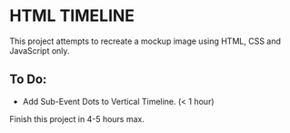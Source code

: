 # HTML TIMELINE

This project attempts to recreate a mockup image using HTML, CSS and JavaScript only.


## To Do:
+ Add Sub-Event Dots to Vertical Timeline. (< 1 hour)

Finish this project in 4-5 hours max.
